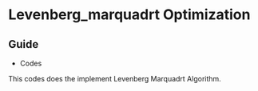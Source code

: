 # Levenberg_marquadrt Optimization

## Guide



* Codes

This codes does the implement Levenberg Marquadrt Algorithm.